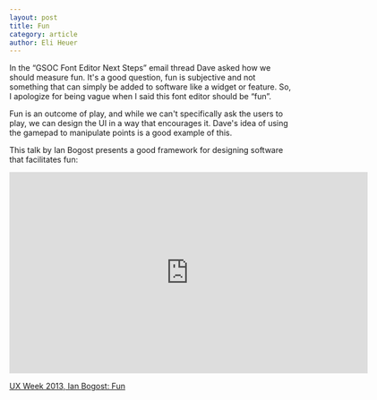 ```yaml
---
layout: post
title: Fun
category: article
author: Eli Heuer
---
```


In the “GSOC Font Editor Next Steps” email thread Dave asked how we should measure fun. 
It's a good question, fun is subjective and not something that can simply be added to software like a widget or feature. 
So, I apologize for being vague when I said this font editor should be “fun”.

Fun is an outcome of play, and while we can't specifically ask the users to play, we can design the UI in a way that encourages it. 
Dave's idea of using the gamepad to manipulate points is a good example of this. 

This talk by Ian Bogost presents a good framework for designing software that facilitates fun:

<iframe src="https://player.vimeo.com/video/74943170?title=0&byline=0&portrait=0" width="640" height="360" frameborder="0" webkitallowfullscreen mozallowfullscreen allowfullscreen></iframe>

[UX Week 2013, Ian Bogost: Fun](https://vimeo.com/74943170)
